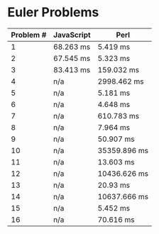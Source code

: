 Euler Problems
=====
|Problem #|JavaScript|Perl|
|---|---|---|
|1|68.263 ms|5.419 ms|
|2|67.545 ms|5.323 ms|
|3|83.413 ms|159.032 ms|
|4|n/a|2998.462 ms|
|5|n/a|5.181 ms|
|6|n/a|4.648 ms|
|7|n/a|610.783 ms|
|8|n/a|7.964 ms|
|9|n/a|50.907 ms|
|10|n/a|35359.896 ms|
|11|n/a|13.603 ms|
|12|n/a|10436.626 ms|
|13|n/a|20.93 ms|
|14|n/a|10637.666 ms|
|15|n/a|5.452 ms|
|16|n/a|70.616 ms|
